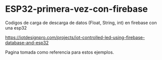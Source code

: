 # ESP32-primera-vez-con-firebase
Codigos de carga de descarga de datos (Float, String, int) en firebase con una esp32

 https://iotdesignpro.com/projects/iot-controlled-led-using-firebase-database-and-esp32
 
 Pagina tomada como referencia para estos ejemplos.
